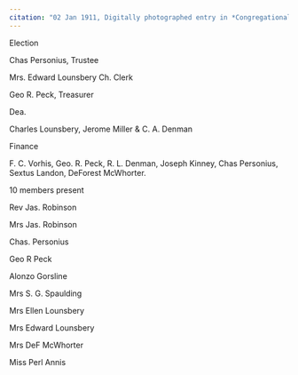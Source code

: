 ```yaml
---
citation: "02 Jan 1911, Digitally photographed entry in *Congregational Church 1868-1933 Minutes of Meetings and Membership*, used with permission from Caroline Valley Community Church."
---
```


Election

Chas Personius, Trustee

Mrs. Edward Lounsbery Ch. Clerk

Geo R. Peck, Treasurer

Dea.

Charles Lounsbery, Jerome Miller & C. A. Denman

Finance

F. C. Vorhis, Geo. R. Peck, R. L. Denman, Joseph Kinney, Chas Personius, Sextus Landon, DeForest McWhorter.

10 members present

Rev Jas. Robinson

Mrs Jas. Robinson

Chas. Personius

Geo R Peck

Alonzo Gorsline

Mrs S. G. Spaulding

Mrs Ellen Lounsbery

Mrs Edward Lounsbery

Mrs DeF McWhorter

Miss Perl Annis


